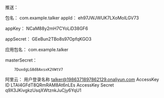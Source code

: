 推送：

包名： com.example.talker
appId：
    eh97JWJWUK7LXoMoILGV73

appKey：
    NCaM88y2mH7CYoLiD38GF6

appSecret：
    GEeBun2TBo8s97OpfqKGO3

应用包名：
    com.example.talker

masterSecret：

        7DuxdgLG8d8AxsxK2VWtV7
		
阿里云：
用户登录名称 talker@1986371897862129.onaliyun.com
AccessKey ID LTAI4GFdT8QRmRAM8At6nLEs
AccessKey Secret q9X3JKivgkzUsqXWtznkJuCjy6YqU1
		
		
